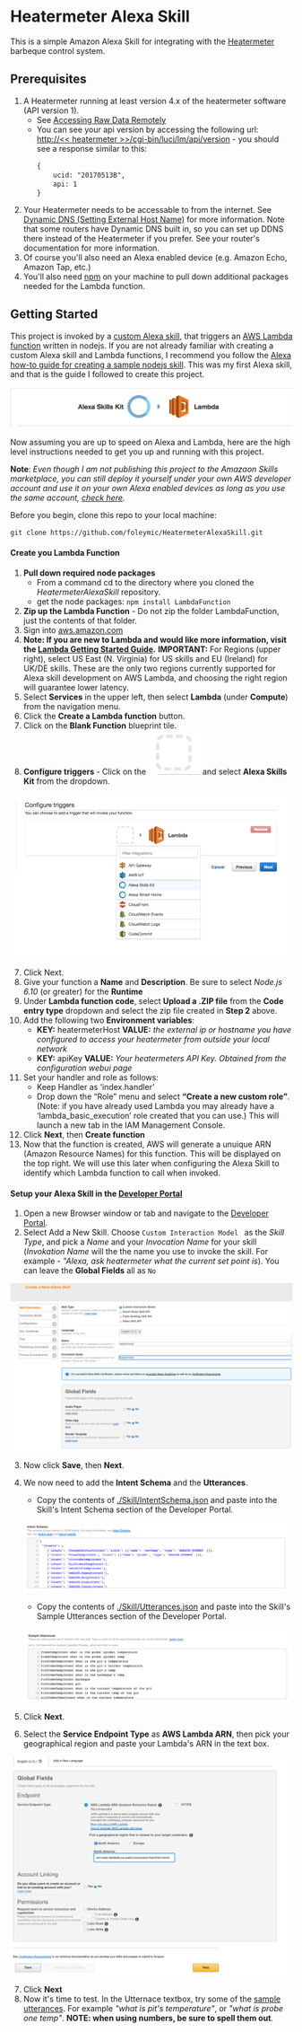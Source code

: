 # Heatermeter Alexa Skill
This is a simple Amazon Alexa Skill for integrating with the [Heatermeter](https://github.com/CapnBry/HeaterMeter/wiki) barbeque control system.

## Prerequisites ##
1. A Heatermeter running at least version 4.x of the heatermeter software (API version 1).  
    - See [Accessing Raw Data Remotely](https://github.com/CapnBry/HeaterMeter/wiki/Accessing-Raw-Data-Remotely)
    - You can see your api version by accessing the following url: [http://<< heatermeter >>/cgi-bin/luci/lm/api/version](http://<heatermeter>/cgi-bin/luci/lm/api/version) - you should see a response similar to this:
        ```
        {
            ucid: "20170513B",
            api: 1
        }
        ```
2. Your Heatermeter needs to be accessable to from the internet.  See [Dynamic DNS (Setting External Host Name)](https://github.com/CapnBry/HeaterMeter/wiki/Dynamic-DNS-(Setting-External-Host-Name)) for more information.  Note that some routers have Dynamic DNS built in, so you can set up DDNS there instead of the Heatermeter if you prefer.  See your router's documentation for more information.
3. Of course you'll also need an Alexa enabled device (e.g. Amazon Echo, Amazon Tap, etc.)
4. You'll also need [npm](https://www.google.com/url?sa=t&rct=j&q=&esrc=s&source=web&cd=1&cad=rja&uact=8&ved=0ahUKEwiy0NC-iPDUAhUFySYKHYAlDagQFggoMAA&url=https%3A%2F%2Fwww.npmjs.com%2F&usg=AFQjCNHcRudvKKNX4eMuQBtERCMyaPp85w) on your machine to pull down additional packages needed for the Lambda function. 

## Getting Started ##
This project is invoked by a [custom Alexa skill](https://developer.amazon.com/alexa), that triggers an [AWS Lambda function](https://aws.amazon.com/lambda/?sc_channel=PS&sc_campaign=acquisition_US&sc_publisher=google&sc_medium=lambda_b&sc_content=lambda_e&sc_detail=aws%20lambda&sc_category=lambda&sc_segment=186623768554&sc_matchtype=e&sc_country=US&s_kwcid=AL!4422!3!186623768554!e!!g!!aws%20lambda&ef_id=VhfpXwAABGB13egb:20170704155400:s) written in nodejs.  If you are not already familiar with creating a custom Alexa skill and Lambda functions, I recommend you follow the [Alexa how-to guide for creating a sample nodejs skill](https://github.com/alexa/skill-sample-nodejs-howto).  This was my first Alexa skill, and that is the guide I followed to create this project.

![Skill Trigger](./Docs/images/Alexa-Lambda%20Trigger.png)

Now assuming you are up to speed on Alexa and Lambda, here are the high level instructions needed to get you up and running with this project.

**Note**: *Even though I am not publishing this project to the Amazaon Skills marketplace, you can still deploy it yourself under your own AWS developer account and use it on your own Alexa enabled devices as long as you use the same account, [check here](https://developer.amazon.com/public/solutions/alexa/alexa-skills-kit/docs/testing-an-alexa-skill).*

Before you begin, clone this repo to your local machine: 

    git clone https://github.com/foleymic/HeatermeterAlexaSkill.git


#### Create you Lambda Function ####
1. **Pull down required node packages**
    - From a command cd to the directory where you cloned the *HeatermeterAlexaSkill* repository.
    - get the node packages:
        `npm install LambdaFunction`
2. **Zip up the Lambda Function**  - Do not zip the folder LambdaFunction, just the contents of that folder. 
1. Sign into [aws.amazon.com](aws.amazon.com)
2. **Note: If you are new to Lambda and would like more information, visit the [Lambda Getting Started Guide](https://docs.aws.amazon.com/lambda/latest/dg/getting-started.html).**
**IMPORTANT:** For Regions (upper right), select US East (N. Virginia) for US skills and EU (Ireland) for UK/DE skills. These are the only two regions currently supported for Alexa skill development on AWS Lambda, and choosing the right region will guarantee lower latency.
3. Select **Services** in the upper left, then select **Lambda** (under **Compute**) from the navigation menu.
4. Click the **Create a Lambda function** button.
5. Click on the **Blank Function** blueprint tile.
6. **Configure triggers**  - Click on the ![dotted grey box](./Docs/images/dottedGreyBox.png) and select **Alexa Skills Kit** from the dropdown.

![Lambda Trigger](./Docs/images/LambdaTrigger.png)

7. Click Next.
8. Give your function a **Name** and **Description**.  Be sure to select *Node.js 6.10* (or greater) for the **Runtime**
9. Under **Lambda function code**, select **Upload a .ZIP file** from the **Code entry type** dropdown and select the zip file created in **Step 2** above.
10. Add the following two **Environment variables**:
    - **KEY:** heatermeterHost  **VALUE:** *the external ip or hostname you have configured to access your heatermeter from outside your local network*
    - **KEY:** apiKey   **VALUE:** *Your heatermeters API Key.  Obtained from the configuration webui page*
11. Set your handler and role as follows:
    - Keep Handler as ‘index.handler’
    - Drop down the “Role” menu and select **“Create a new custom role”**. (Note: if you have already used Lambda you may already have a ‘lambda_basic_execution’ role created that you can use.) This will launch a new tab in the IAM Management Console.
12. Click **Next**, then **Create function**
13. Now that the function is created, AWS will generate a unuique ARN (Amazon Resource Names) for this function.  This will be displayed on the top right.  We will use this later when configuring the Alexa Skill to identify which Lambda function to call when invoked.



#### Setup your Alexa Skill in the [Developer Portal](https://developer.amazon.com/) ####
1. Open a new Browser window or tab and navigate to the [Developer Portal](https://developer.amazon.com/).
2. Select Add a New Skill.  Choose `Custom Interaction Model ` as the *Skill Type*, and pick a *Name* and your *Invocation Name* for your skill (*Invokation Name* will the the name you use to invoke the skill.  For example - *"Alexa, ask heatermeter what the current set point is*).  You can leave the **Global Fields** all as `No` 

![New Skill](./Docs/images/create%20new%20skill.png)

3. Now click **Save**, then **Next**.
4. We now need to add the **Intent Schema** and the **Utterances**.
    - Copy the contents of [./Skill/IntentSchema.json](./Skill/IntentSchema.json) and paste into the Skill's Intent Schema section of the Developer Portal.

    ![Intent Schema](./Docs/images/IntentSchema.png)
    - Copy the contents of [./Skill/Utterances.json](./Skill/Utterances.json) and paste into the Skill's Sample Utterances section of the Developer Portal.

    ![SampleUtterance](./Docs/images/SampleUtterances.png)
5. Click **Next**.
6. Select the **Service Endpoint Type** as **AWS Lambda ARN**, then pick your geographical region and paste your Lambda's ARN in the text box.

![GlobalFields](./Docs/images/Skill-GlobalFields.png)

7. Click **Next**
8. Now it's time to test.  In the Utternace textbox, try some of the [sample utterances](./Skill/Utterances.json).  For example *"what is pit's temperature"*, or *"what is probe one temp"*.   **NOTE: when using numbers, be sure to spell them out**.

